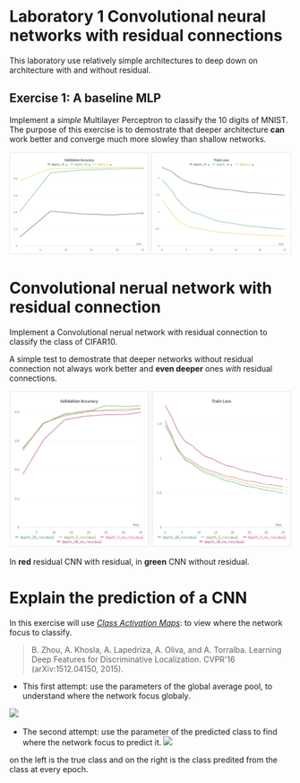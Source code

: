 #  Laboratory 1 Convolutional neural networks with residual connections

This laboratory use relatively simple architectures to deep down on architecture with and without residual.

## Exercise 1:  A baseline MLP

Implement a *simple* Multilayer Perceptron to classify the 10 digits of MNIST. The purpose of this exercise is to demostrate that deeper architecture **can** work better and converge much more slowley than shallow networks.  

![](img/es1.png)


# Convolutional nerual network with residual connection
Implement a Convolutional nerual network with residual connection to classify the class of CIFAR10.

A simple test to demostrate that deeper networks without residual connection not always work better and **even deeper** ones *with* residual connections.

![](img/cnnres.png)

In **red** residual CNN with residual, in **green** CNN without residual.

# Explain the prediction of a CNN
In this exercise will use [*Class Activation Maps*](http://cnnlocalization.csail.mit.edu/#:~:text=A%20class%20activation%20map%20for,decision%20made%20by%20the%20CNN.): to view where the network focus to classify.

> B. Zhou, A. Khosla, A. Lapedriza, A. Oliva, and A. Torralba. Learning Deep Features for Discriminative Localization. CVPR'16 (arXiv:1512.04150, 2015).

- This first attempt:  use the parameters of the global average pool, to understand where the network focus globaly.
 
![](img/gifs/prova_4_g.gif)

- The second attempt: use the parameter of the predicted class to find where the network focus to predict it.
![](img/gifs/prova_4_cc.gif)

on the left is the true class and on the right is the class predited from the class at every epoch.


